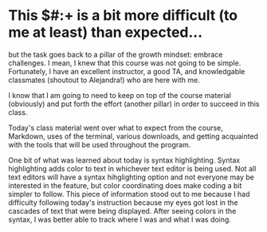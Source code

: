 # This $#:+ is a bit more difficult (to me at least) than expected...
but the task goes back to a pillar of the growth mindset: embrace challenges. I mean, I knew that this course was not going to be simple. Fortunately, I have an excellent instructor, a good TA, and knowledgable classmates (shoutout to Alejandra!) who are here with me.

I know that I am going to need to keep on top of the course material (obviously) and put forth the effort (another pillar) in order to succeed in this class. 

Today's class material went over what to expect from the course, Markdown, uses of the terminal, various downloads, and getting acquainted with the tools that will be used throughout the program.

One bit of what was learned about today is syntax highlighting. Syntax highlighting adds color to text in whichever text editor is being used. Not all text editors will have a syntax hihglighting option and not everyone may be interested in the feature, but color coordinating does make coding a bit simpler to follow. This piece of information stood out to me because I had difficulty following today's instruction because my eyes got lost in the cascades of text that were being displayed. After seeing colors in the syntax, I was better able to track where I was and what I was doing.
